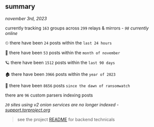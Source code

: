 
## summary
_november 3rd, 2023_

currently tracking `163` groups across `299` relays & mirrors - _`98` currently online_

⏲ there have been `24` posts within the `last 24 hours`

🦈 there have been `53` posts within the `month of november`

🪐 there have been `1512` posts within the `last 90 days`

🏚 there have been `3966` posts within the `year of 2023`

🦕 there have been `8656` posts `since the dawn of ransomwatch`

there are `96` custom parsers indexing posts

_`20` sites using v2 onion services are no longer indexed - [support.torproject.org](https://support.torproject.org/onionservices/v2-deprecation/)_

> see the project [README](https://github.com/joshhighet/ransomwatch#ransomwatch--) for backend technicals
